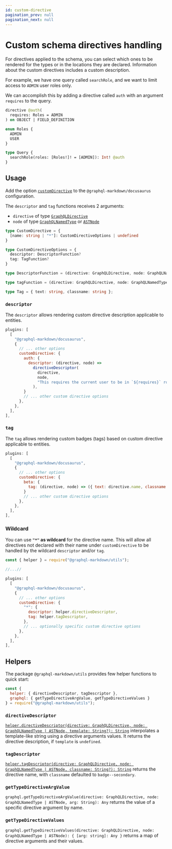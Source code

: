 ```yaml
---
id: custom-directive
pagination_prev: null
pagination_next: null
---
```


# Custom schema directives handling

For directives applied to the schema, you can select which ones to be rendered for the types or in the locations they are declared. Information about the custom directives includes a custom description.

For example, we have one query called `searchRole`, and we want to limit access to `ADMIN` user roles only.

We can accomplish this by adding a directive called `auth` with an argument `requires` to the query.

```graphql
directive @auth(
  requires: Roles = ADMIN
) on OBJECT | FIELD_DEFINITION

enum Roles {
  ADMIN
  USER
}

type Query {
  searchRole(roles: [Roles!]! = [ADMIN]): Int! @auth
}
```

## Usage

Add the option [`customDirective`](/docs/settings#customdirective) to the `@graphql-markdown/docusaurus` configuration.

The `descriptor` and `tag` functions receives 2 arguments:
- `directive` of type [`GraphQLDirective`](https://github.com/graphql/graphql-js/blob/main/src/type/directives.ts)
- `node` of type [`GraphQLNamedType`](https://github.com/graphql/graphql-js/blob/main/src/type/definition.ts) or [`ASTNode`](https://github.com/graphql/graphql-js/blob/main/src/language/ast.ts)

```ts
type CustomDirective = {
  [name: string | "*"]: CustomDirectiveOptions | undefined
}

type CustomDirectiveOptions = { 
  descriptor: DescriptorFunction?
  tag: TagFunction?
}

type DescriptorFunction = (directive: GraphQLDirective, node: GraphQLNamedType | ASTNode) => string;

type tagFunction = (directive: GraphQLDirective, node: GraphQLNamedType | ASTNode) => Tag;

type Tag = { text: string, classname: string };
```

### `descriptor`

The `descriptor` allows rendering custom directive description applicable to entities.

```js {8-13}
plugins: [
  [
    "@graphql-markdown/docusaurus",
    {
      // ... other options
      customDirective: {
        auth: {
          descriptor: (directive, node) =>
            directiveDescriptor(
              directive,
              node,
              "This requires the current user to be in `${requires}` role.",
            ),
        }
        // ... other custom directive options
      },
    },
  ],
],
```

### `tag`

The `tag` allows rendering custom badges (tags) based on custom directive applicable to entities.

```js {8}
plugins: [
  [
    "@graphql-markdown/docusaurus",
    {
      // ... other options
      customDirective: {
        beta: {
          tag: (directive, node) => ({ text: directive.name, classname: "badge--info" }),
        }
        // ... other custom directive options
      },
    },
  ],
],
```

### Wildcard

You can use **`"*"` as wildcard** for the directive name. This will allow all directives not declared with their name under `customDirective` to be handled by the wildcard `descriptor` and/or `tag`.

```js {11-14}
const { helper } = require("@graphql-markdown/utils");

//...//

plugins: [
  [
    "@graphql-markdown/docusaurus",
    {
      // ... other options
      customDirective: {
        "*": {
          descriptor: helper.directiveDescriptor,
          tag: helper.tagDescriptor,
        },
        // ... optionally specific custom directive options
      },
    },
  ],
],
```

## Helpers
The package `@graphql-markdown/utils` provides few helper functions to quick start:

```js
const { 
  helper: { directiveDescriptor, tagDescriptor },
  graphql: { getTypeDirectiveArgValue, getTypeDirectiveValues } 
} = require("@graphql-markdown/utils");
```

### `directiveDescriptor`
[`helper.directiveDescriptor(directive: GraphQLDirective, node: GraphQLNamedType | ASTNode, template: String?): String`](https://github.com/graphql-markdown/graphql-markdown/blob/main/packages/utils/src/helper.js) interpolates a template-like string using a directive arguments values. It returns the directive description, if `template` is `undefined`.

### `tagDescriptor`
[`helper.tagDescriptor(directive: GraphQLDirective, node: GraphQLNamedType | ASTNode, classname: String?): String`](https://github.com/graphql-markdown/graphql-markdown/blob/main/packages/utils/src/helper.js) returns the directive name, with `classname` defaulted to `badge--secondary`.

### `getTypeDirectiveArgValue`
`graphql.getTypeDirectiveArgValue(directive: GraphQLDirective, node: GraphQLNamedType | ASTNode, arg: String): Any` returns the value of a specific directive argument by name.

### `getTypeDirectiveValues`
`graphql.getTypeDirectiveValues(directive: GraphQLDirective, node: GraphQLNamedType | ASTNode): { [arg: string]: Any }` returns a map of directive arguments and their values.
